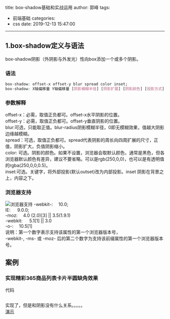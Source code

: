 title: box-shadow基础和实战运用
author: 郭峰
tags:
  - 前端基础
categories:
  - css
date: 2019-12-13 15:47:00
---
## 1.box-shadow定义与语法
box-shadow阴影（外阴影与外发光）性向box添加一个或多个阴影。
### 语法
```css
box-shadow: offset-x offset-y blur spread color inset;
box-shadow: X轴偏移量 Y轴偏移量 [阴影模糊半径] [阴影扩展] [阴影颜色] [投影方式];
```
### 参数解释
offset-x：必需，取值正负都可。offset-x水平阴影的位置。  
offset-y：必需，取值正负都可。offset-y垂直阴影的位置。  
blur:可选，只能取正值。blur-radius阴影模糊半径，0即无模糊效果，值越大阴影边缘越模糊。  
spread：可选，取值正负都可。spread代表阴影的周长向四周扩展的尺寸，正值，阴影扩大，负值阴影缩小。  
color: 可选。阴影的颜色。如果不设置，浏览器会取默认颜色，通常是黑色，但各浏览器默认颜色有差异，建议不要省略。可以是rgb(250,0,0)，也可以是有透明值的rgba(250,0,0,0.5)。   
inset:可选。关键字，将外部投影(默认outset)改为内部投影。inset 阴影在背景之上，内容之下。
<!--more-->
### 浏览器支持
![浏览器支持](/images/pasted-0.png)
-webkit-:  &emsp;10.0;  
IE: &emsp; 9.0.0;  
-moz:  &emsp;4.0 (2.0)[3] || 3.5(1.9.1)  
-webkit: &emsp; 5.1[1] || 3.0  
-o-: &emsp;10.5[1]   
说明：第一个数字表示支持该属性的第一个浏览器版本号，  
-webkit-, -ms- 或 -moz- 后的第二个数字为支持该前缀属性的第一个浏览器版本号。
## 案例
### 实现精彩365商品列表卡片半圆缺角效果
代码
```html
```
实现了，但是和阴影没有什么关系。。。。。  
[演示](https://guofes.github.io/learn/box_shadow/)